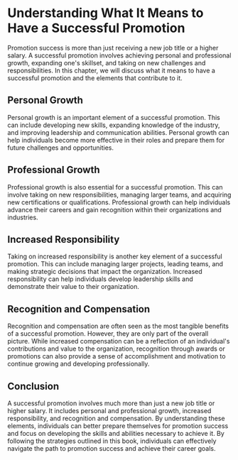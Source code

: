 Understanding What It Means to Have a Successful Promotion
==========================================================================================================================

Promotion success is more than just receiving a new job title or a higher salary. A successful promotion involves achieving personal and professional growth, expanding one's skillset, and taking on new challenges and responsibilities. In this chapter, we will discuss what it means to have a successful promotion and the elements that contribute to it.

Personal Growth
---------------

Personal growth is an important element of a successful promotion. This can include developing new skills, expanding knowledge of the industry, and improving leadership and communication abilities. Personal growth can help individuals become more effective in their roles and prepare them for future challenges and opportunities.

Professional Growth
-------------------

Professional growth is also essential for a successful promotion. This can involve taking on new responsibilities, managing larger teams, and acquiring new certifications or qualifications. Professional growth can help individuals advance their careers and gain recognition within their organizations and industries.

Increased Responsibility
------------------------

Taking on increased responsibility is another key element of a successful promotion. This can include managing larger projects, leading teams, and making strategic decisions that impact the organization. Increased responsibility can help individuals develop leadership skills and demonstrate their value to their organization.

Recognition and Compensation
----------------------------

Recognition and compensation are often seen as the most tangible benefits of a successful promotion. However, they are only part of the overall picture. While increased compensation can be a reflection of an individual's contributions and value to the organization, recognition through awards or promotions can also provide a sense of accomplishment and motivation to continue growing and developing professionally.

Conclusion
----------

A successful promotion involves much more than just a new job title or higher salary. It includes personal and professional growth, increased responsibility, and recognition and compensation. By understanding these elements, individuals can better prepare themselves for promotion success and focus on developing the skills and abilities necessary to achieve it. By following the strategies outlined in this book, individuals can effectively navigate the path to promotion success and achieve their career goals.
